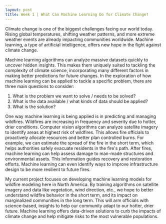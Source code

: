 ```yaml
---
layout: post
title: Week 1 | What Can Machine Learning Do for Climate Change?
---
```


Climate change is one of the biggest challenges facing our world today. Rising global temperatures, shifting weather patterns, and more extreme weather events are already impacting communities worldwide. Machine learning, a type of artificial intelligence, offers new hope in the fight against climate change. 

Machine learning algorithms can analyze massive datasets quickly to uncover hidden insights. This makes them uniquely suited to tackling the complexity of climate science, incorporating many different factors in making better predictions for future changes. In the exploration of how machine learning can be applied to tackle a specific problem, there are three main questions to consider:

1. What is the problem we want to solve / needs to be solved?
2. What is the data available / what kinds of data should be applied?
3. What is the solution?

One way machine learning is being applied is in predicting and managing wildfires. Wildfires are increasing in frequency and severity due to hotter, drier conditions. Computer vision algorithms can analyze satellite imagery to identify areas at highest risk of wildfires. This allows fire officials to proactively allocate resources and better plan controlled burns. For example, we can estimate the spread of the fire in the short term, which helps authorities safely evacuate residents in the fire's path. After fires, machine learning can help assess damage to man-made structures and environmental assets. This information guides recovery and restoration efforts. Machine learning can even identify ways to improve infrastructure design to be more resilient to future fires.

My current project focuses on developing machine learning models for wildfire modeling here in North America.  By training algorithms on satellite imagery and data like vegetation, wind direction, etc., we hope to better understand wildfire behavior in the short term, and its impact on marginalized communities in the long term. This will arm officials with science-based, insights to help our community adapt to our hotter, drier future. Machine learning offers data-driven solutions to curb the impacts of climate change and help mitigate risks to the most vulnerable populations.